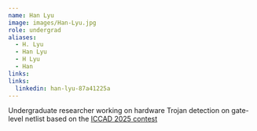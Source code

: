 ```yaml
---
name: Han Lyu
image: images/Han-Lyu.jpg
role: undergrad
aliases:
  - H. Lyu
  - Han Lyu
  - H Lyu
  - Han
links:
links:
  linkedin: han-lyu-87a41225a
---
```


Undergraduate researcher working on hardware Trojan detection on gate-level netlist based on the [ICCAD 2025 contest](https://drive.google.com/file/d/1oxhP7PzxqIZiNWUgwh-gYSFIJoyFBIo1/view)
